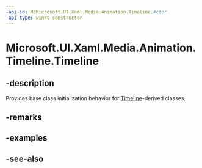 ```yaml
---
-api-id: M:Microsoft.UI.Xaml.Media.Animation.Timeline.#ctor
-api-type: winrt constructor
---
```


<!-- Method syntax
protected Timeline()
-->

# Microsoft.UI.Xaml.Media.Animation.Timeline.Timeline

## -description
Provides base class initialization behavior for [Timeline](timeline.md)-derived classes.

## -remarks

## -examples

## -see-also
